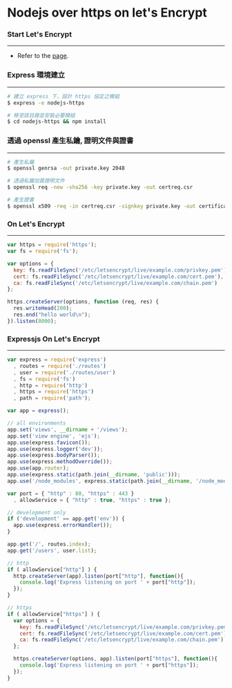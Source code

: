 # Nodejs over https on let's Encrypt



### Start Let's Encrypt
---

* Refer to the [page](https://jiankaiwang.gitbooks.io/itsys/content/information_security/server_lets_letsencrypt.html).



### Express 環境建立

------

```bash
# 建立 express 下，設計 https 協定之模組
$ express -e nodejs-https

# 移至該目錄並安裝必要模組
$ cd nodejs-https && npm install
```

### 透過 openssl 產生私鑰, 證明文件與證書

------

```bash
# 產生私鑰
$ openssl genrsa -out private.key 2048

# 透過私鑰加簽證明文件
$ openssl req -new -sha256 -key private.key -out certreq.csr

# 產生證書
$ openssl x509 -req -in certreq.csr -signkey private.key -out certificate.pem
```

### On Let's Encrypt
---

```javascript
var https = require('https');
var fs = require('fs');

var options = {
  key: fs.readFileSync('/etc/letsencrypt/live/example.com/privkey.pem'),
  cert: fs.readFileSync('/etc/letsencrypt/live/example.com/cert.pem'),
  ca: fs.readFileSync('/etc/letsencrypt/live/example.com/chain.pem')
};

https.createServer(options, function (req, res) {
  res.writeHead(200);
  res.end("hello world\n");
}).listen(8000);
```

### Expressjs On Let's Encrypt
---

```javascript
var express = require('express')
  , routes = require('./routes')
  , user = require('./routes/user')
  , fs = require('fs')
  , http = require('http')
  , https = require('https')
  , path = require('path');

var app = express();

// all environments
app.set('views', __dirname + '/views');
app.set('view engine', 'ejs');
app.use(express.favicon());
app.use(express.logger('dev'));
app.use(express.bodyParser());
app.use(express.methodOverride());
app.use(app.router);
app.use(express.static(path.join(__dirname, 'public')));
app.use('/node_modules', express.static(path.join(__dirname, '/node_modules')));

var port = { "http" : 80, "https" : 443 }
  , allowService = { "http" : true, "https" : true };

// development only
if ('development' == app.get('env')) {
  app.use(express.errorHandler());
}

app.get('/', routes.index);
app.get('/users', user.list);

// http
if ( allowService["http"] ) {
  http.createServer(app).listen(port["http"], function(){
    console.log('Express listening on port ' + port["http"]);
  });
}

// https
if ( allowService["https"] ) {
  var options = {
    key: fs.readFileSync('/etc/letsencrypt/live/example.com/privkey.pem'),
    cert: fs.readFileSync('/etc/letsencrypt/live/example.com/cert.pem'),
    ca: fs.readFileSync('/etc/letsencrypt/live/example.com/chain.pem')
  };

  https.createServer(options, app).listen(port["https"], function(){
    console.log('Express listening on port ' + port["https"]);
  });
}
```





